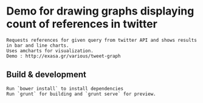 # Demo for drawing graphs displaying count of references in twitter

    Requests references for given query from twitter API and shows results in bar and line charts.
    Uses amcharts for visualization.
    Demo : http://exasa.gr/various/tweet-graph


## Build & development

    Run `bower install` to install dependencies
    Run `grunt` for building and `grunt serve` for preview.
